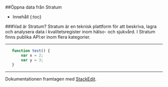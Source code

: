 ##Öppna data från Stratum

* Innehåll
{:toc}

###Vad är Stratum?
Stratum är en teknisk plattform för att beskriva, lagra och analysera data i kvalitetsregister inom hälso- och sjukvård.
I Stratum finns publika API:er inom flera kategorier. 

---

```javascript
   function test() {
	   var x = 2;
	   var y = 3;
   }
```

---

Dokumentationen framtagen med [<i class="icon-provider-stackedit"></i> StackEdit](https://stackedit.io/).
